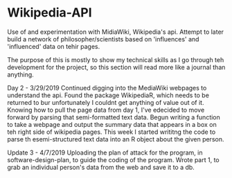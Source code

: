 # Wikipedia-API
Use of and experimentation with MidiaWiki, Wikipedia's api. Attempt to later build a network of philosopher/scientists based on 'influences' and 'influenced' data on tehir pages.

The purpose of this is mostly to show my technical skills as I go through teh development for the project, so this section will read more like a journal than anything.



Day 2 - 3/29/2019
Continued digging into the MediaWiki webpages to understand the api. 
Found the package WikipediaR, which needs to be returned to bur unfortunately I couldnt get anything of value out of it.
Knowing how to pull the page data from day 1, I've edecided to move forward by parsing that semi-formatted text data. Begun writing a function to take a webpage and output the summary data that appears in a box on teh right side of wikipedia pages. 
This week I started writitng the code to parse th esemi-structured text data into an R object about the given person.

Update 3 - 4/7/2019
Uploading the plan of attack for the program, in software-design-plan, to guide the coding of the program. Wrote part 1, to grab an individual person's data from the web and save it to a db.
